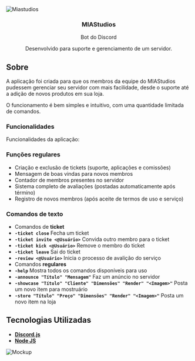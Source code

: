 <img alt="Miastudios" src="https://i.imgur.com/av1bCjN.png"/>

<h3 align="center">
    MIAStudios
</h3>

<p align="center">Bot do Discord</p>
<p align="center">Desenvolvido para suporte e gerenciamento de um servidor.</p>

## Sobre 

A aplicação foi criada para que os membros da equipe do MIAStudios pudessem gerenciar seu servidor com mais facilidade, desde o suporte até a adição de novos produtos em sua loja.

O funcionamento é bem simples e intuitivo, com uma quantidade limitada de comandos.

### Funcionalidades

Funcionalidades da aplicação: 
### Funções regulares
- Criação e exclusão de tickets (suporte, aplicações e comissões)
- Mensagem de boas vindas para novos membros
- Contador de membros presentes no servidor
- Sistema completo de avaliações (postadas automaticamente após término)
- Registro de novos membros (após aceite de termos de uso e serviço)

### Comandos de texto
- Comandos de **ticket**
- **`-ticket close`** Fecha um ticket
- **`-ticket invite <@Usuário>`** Convida outro membro para o ticket 
- **`-ticket kick <@Usuário>`** Remove o membro do ticket
- **`-ticket leave`** Sai do ticket
- **`-review <@Usuário>`** Inicia o processo de avalição do serviço
- Comandos **regulares**
- **`-help`** Mostra todos os comandos disponíveis para uso
- **`-announce "Título" "Mensagem"`** Faz um anúncio no servidor
- **`-showcase "Título" "Cliente" "Dimensões" "Render" "<Imagem>"`** Posta um novo item para mostruário
- **`-store "Título" "Preço" "Dimensões" "Render" "<Imagem>"`** Posta um novo item na loja

## Tecnologias Utilizadas 

- **[Discord.js](https://discord.js.org/#/)**
- **[Node JS](https://nodejs.org/en/)**

<img alt="Mockup" src="https://i.imgur.com/HBRod0v.png"/>
